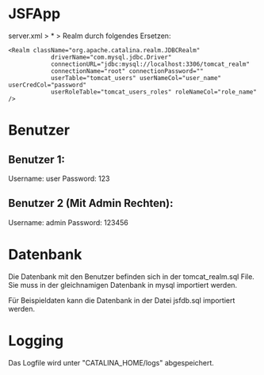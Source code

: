 # JSFApp

server.xml > * > Realm
durch folgendes Ersetzen:
```
<Realm className="org.apache.catalina.realm.JDBCRealm" 
      		driverName="com.mysql.jdbc.Driver"
      		connectionURL="jdbc:mysql://localhost:3306/tomcat_realm"
         	connectionName="root" connectionPassword=""
            userTable="tomcat_users" userNameCol="user_name" userCredCol="password"
      		userRoleTable="tomcat_users_roles" roleNameCol="role_name" />
```

# Benutzer

## Benutzer 1:
Username: user
Password: 123

## Benutzer 2 (Mit Admin Rechten):
Username: admin
Password: 123456


# Datenbank

Die Datenbank mit den Benutzer befinden sich in der tomcat_realm.sql File. Sie muss in der gleichnamigen Datenbank in mysql importiert werden.

Für Beispieldaten kann die Datenbank in der Datei jsfdb.sql importiert werden.

# Logging

Das Logfile wird unter "CATALINA_HOME/logs" abgespeichert.